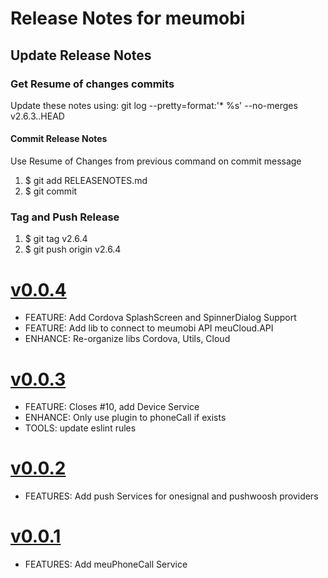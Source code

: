 # Release Notes for meumobi

## Update Release Notes
### Get Resume of changes commits
Update these notes using: git log --pretty=format:'* %s' --no-merges v2.6.3..HEAD

#### Commit Release Notes
Use Resume of Changes from previous command on commit message

1. $ git add RELEASENOTES.md 
2. $ git commit 

### Tag and Push Release

1. $ git tag v2.6.4
2. $ git push origin v2.6.4 

<a name="v0.0.4"></a>
# [v0.0.4](https://github.com/meumobi/ng-meumobi-utils/compare/v0.0.3...v0.0.4)

* FEATURE: Add Cordova SplashScreen and SpinnerDialog Support
* FEATURE: Add lib to connect to meumobi API meuCloud.API
* ENHANCE: Re-organize libs Cordova, Utils, Cloud

<a name="v0.0.3"></a>
# [v0.0.3](https://github.com/meumobi/ng-meumobi-utils/compare/v0.0.2...v0.0.3)

* FEATURE: Closes #10, add Device Service
* ENHANCE: Only use plugin to phoneCall if exists
* TOOLS: update eslint rules

<a name="v0.0.2"></a>
# [v0.0.2](https://github.com/meumobi/ng-meumobi-utils/compare/v0.0.1...v0.0.2)

* FEATURES: Add push Services for onesignal and pushwoosh providers

<a name="v0.0.1"></a>
# [v0.0.1](https://github.com/meumobi/ng-meumobi-utils/compare/v0.0.0...v0.0.1)

* FEATURES: Add meuPhoneCall Service

